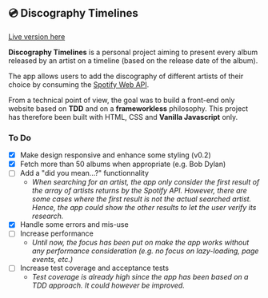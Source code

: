 ## 💿 Discography Timelines

[Live version here](https://disco-timelines.web.app/)

**Discography Timelines** is a personal project aiming to
present every album released by an artist on a timeline (based on the
release date of the album).

The app allows users to add the discography of different artists of
their choice by consuming the [Spotify Web API](https://developer.spotify.com/documentation/web-api/).

From a technical point of view, the goal was to build a front-end only
website based on **TDD** and on a **frameworkless** philosophy. This project has therefore been built with HTML, CSS and **Vanilla Javascript** only.

### To Do

- [x] Make design responsive and enhance some styling (v0.2)
- [x] Fetch more than 50 albums when appropriate (e.g. Bob Dylan)
- [ ] Add a "did you mean...?" functionnality
  - _When searching for an artist, the app only consider the first result of the array of artists returns by the Spotify API. However, there are some cases where the first result is not the actual searched artist. Hence, the app could show the other results to let the user verify its research._
- [x] Handle some errors and mis-use
- [ ] Increase performance
  - _Until now, the focus has been put on make the app works without any performance consideration (e.g. no focus on lazy-loading, page events, etc.)_
- [ ] Increase test coverage and acceptance tests
  - _Test coverage is already high since the app has been based on a TDD approach. It could however be improved._
